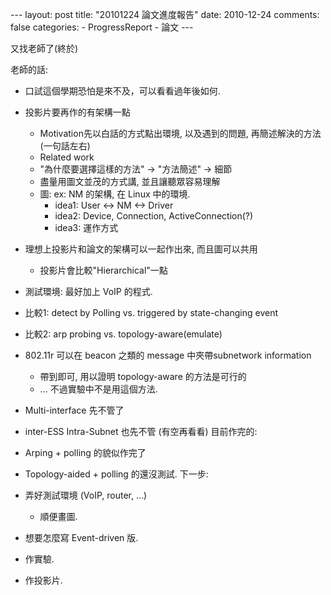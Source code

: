 --- layout: post title: "20101224 論文進度報告" date: 2010-12-24 comments: false categories: - ProgressReport - 論文 --- 

又找老師了(終於)

  
老師的話:

  * 口試這個學期恐怕是來不及，可以看看過年後如何.
  * 投影片要再作的有架構一點
    * Motivation先以白話的方式點出環境, 以及遇到的問題, 再簡述解決的方法(一句話左右)
    * Related work
    * "為什麼要選擇這樣的方法" -> "方法簡述" -> 細節
    * 盡量用圖文並茂的方式講, 並且讓聽眾容易理解
    * 圖: ex: NM 的架構, 在 Linux 中的環境.
      * idea1: User <-> NM <-> Driver
      * idea2: Device, Connection, ActiveConnection(?)
      * idea3: 運作方式
  * 理想上投影片和論文的架構可以一起作出來, 而且圖可以共用
    * 投影片會比較"Hierarchical"一點
  * 測試環境: 最好加上 VoIP 的程式.
  * 比較1: detect by Polling vs. triggered by state-changing event
  * 比較2: arp probing vs. topology-aware(emulate)
  * 802.11r 可以在 beacon 之類的 message 中夾帶subnetwork information
    * 帶到即可, 用以證明 topology-aware 的方法是可行的
    * ... 不過實驗中不是用這個方法.
  * Multi-interface 先不管了
  * inter-ESS Intra-Subnet 也先不管 (有空再看看)
目前作完的:

  * Arping + polling 的貌似作完了
  * Topology-aided + polling 的還沒測試.
下一步:

  * 弄好測試環境 (VoIP, router, ...)
    * 順便畫圖.
  * 想要怎麼寫 Event-driven 版.
  * 作實驗.
  * 作投影片.

